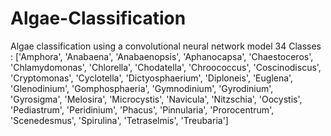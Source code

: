 # Algae-Classification
Algae classification using a convolutional neural network model
34 Classes : ['Amphora',
 'Anabaena',
 'Anabaenopsis',
 'Aphanocapsa',
 'Chaestoceros',
 'Chlamydomonas',
 'Chlorella',
 'Chodatella',
 'Chroococcus',
 'Coscinodiscus',
 'Cryptomonas',
 'Cyclotella',
 'Dictyosphaerium',
 'Diploneis',
 'Euglena',
 'Glenodinium',
 'Gomphosphaeria',
 'Gymnodinium',
 'Gyrodinium',
 'Gyrosigma',
 'Melosira',
 'Microcystis',
 'Navicula',
 'Nitzschia',
 'Oocystis',
 'Pediastrum',
 'Peridinium',
 'Phacus',
 'Pinnularia',
 'Prorocentrum',
 'Scenedesmus',
 'Spirulina',
 'Tetraselmis',
 'Treubaria']
